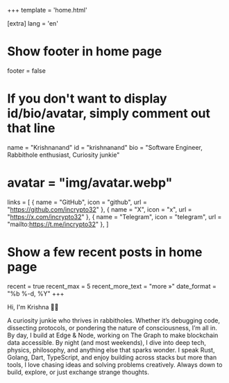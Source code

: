 ---
---

+++
template = 'home.html'

\[extra\]
lang = 'en'

# Show footer in home page

footer = false

# If you don't want to display id/bio/avatar, simply comment out that line

name = "Krishnanand"
id = "krishnanand"
bio = "Software Engineer, Rabbithole enthusiast, Curiosity junkie"

# avatar = "img/avatar.webp"

links = \[
{ name = "GitHub", icon = "github", url = "https://github.com/incrypto32" },
{ name = "X", icon = "x", url = "https://x.com/incrypto32" },
{ name = "Telegram", icon = "telegram", url = "mailto:https://t.me/incrypto32" },
\]

# Show a few recent posts in home page

recent = true
recent_max = 5
recent_more_text = "more »"
date_format = "%b %-d, %Y"
+++

Hi, I'm Krishna 👋🏻

A curiosity junkie who thrives in rabbitholes. Whether it’s debugging code, dissecting protocols, or pondering the nature of consciousness, I’m all in.
By day, I build at Edge & Node, working on The Graph to make blockchain data accessible. By night (and most weekends), I dive into deep tech, physics, philosophy, and anything else that sparks wonder.
I speak Rust, Golang, Dart, TypeScript, and enjoy building across stacks but more than tools, I love chasing ideas and solving problems creatively.
Always down to build, explore, or just exchange strange thoughts.
